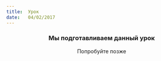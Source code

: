 ```yaml
---
title:  Урок
date:   04/02/2017
---
```


### <center>Мы подготавливаем данный урок</center>
<center>Попробуйте позже</center>